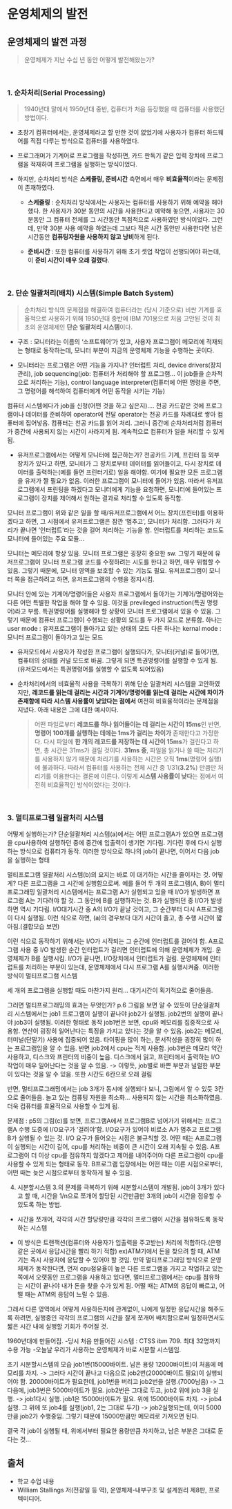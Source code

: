 # 운영체제의 발전

## 운영체제의 발전 과정

> 운영체제가 지난 수십 년 동안 어떻게 발전해왔는가?

<br/>

### 1. **순차처리(Serial Processing)**

> 1940년대 말에서 1950년대 중반, 컴퓨터가 처음 등장했을 때 컴퓨터를 사용했던 방법이다.

* 초창기 컴퓨터에서는, 운영체제라고 할 만한 것이 없었기에 사용자가 컴퓨터 하드웨어를 직접 다루는 방식으로 컴퓨터를 사용하였다. 
* 프로그래머가 기계어로 프로그램을 작성하면, 카드 판독기 같은 입력 장치에 프로그램을 적재하여 프로그램을 실행하는 방식이었다.

* 하지만, 순차처리 방식은 **스케줄링, 준비시간** 측면에서 매우 **비효율적**이라는 문제점이 존재하였다.

    * **스케줄링** : 순차처리 방식에서는 사용자는 컴퓨터를 사용하기 위해 예약을 해야 했다. 
    한 사용자가 30분 동안의 시간을 사용한다고 예약해 놓으면, 사용자는 30분동안 그 컴퓨터 전체를 그 시간동안 독점적으로 사용하였던 방식이었다. 
    그런데, 만약 30분 사용 예약을 하였는데 그보다 적은 시간 동안만 사용한다면 남은 시간동안 **컴퓨팅자원을 사용하지 않고 낭비**하게 된다.
    
    * **준비시간** : 또한 컴퓨터를 사용하기 위해 초기 셋업 작업이 선행되어야 하는데, 이 **준비 시간이 매우 오래 걸렸다**.

<br/>

### 2. **단순 일괄처리(배치) 시스템(Simple Batch System)**

> 순차처리 방식의 문제점을 해결하여 컴퓨터라는 (당시 기준으로) 비싼 기계를 효율적으로 사용하기 위해 1950년대 중반에 IBM 701용으로 처음 고안된 것이 최초의 운영체제인 **단순 일괄처리 시스템**이다.

* 구조 : 모니터라는 이름의 ‘소프트웨어’가 있고, 사용자 프로그램이 메모리에 적재되는 형태로 동작하는데, 모니터 부분이 지금의 운영체제 기능을 수행하는 곳이다. 

- 모니터라는 프로그램은 어떤 기능을 가지나?
인터럽트 처리, device drivers(장치관리), job sequencing(job: 컴퓨터가 처리해야 할 프로그램... 이 job들을 순차적으로 처리하는 기능), control language interpreter(컴퓨터에 어떤 명령을 주면, 그 명령어를 해석하여 컴퓨터에게 어떤 동작을 시키는 기능)

컴퓨터 시스템에다가 job을 신청(어떤 것을 하고 싶은지).... 천공 카드같은 것에 프로그램이나 데이터를 준비하여 operator에 전달
operator는 천공 카드를 차례대로 쌓아 컴퓨터에 집어넣음. 컴퓨터는 천공 카드를 읽어 처리. 그러니 중간에 순차처리처럼 컴퓨터가 중간에 사용되지 않는 시간이 사라지게 됨. 계속적으로 컴퓨터가 일을 처리할 수 있게 됨. 

- 유저프로그램에서는 어떻게 모니터에 접근하는가?
천공카드 기계, 프린터 등 외부장치가 있다고 하면, 모니터가 그 장치로부터 데이터를 읽어들이고, 다시 장치로 데이터를 출력하는(예를 들면 프린터기로) 일을 해야함.
여기에 필요한 모든 프로그램을 유저가 짤 필요가 없음. 이러한 프로그램이 모니터에 들어가 있음. 따라서 유저프로그램에서 프린팅을 하겠다고 모니터에게 기능을 요청하면, 모니터에 들어있는 프로그램이 장치를 제어해서 원하는 결과로 처리할 수 있도록 동작함.

모니터 프로그램이 위와 같은 일을 할 때/유저프로그램에서 어느 장치(프린터)를 이용하겠다고 하면, 그 시점에서 유저프로그램은 잠깐 ‘멈추고’, 모니터가 처리함. 그러다가 처리가 끝나면 ‘인터럽트’라는 것을 걸어 처리하는 기능을 함.
인터럽트를 처리하는 코드도 모니터에 들어있는 주요 모듈...

모니터는 메모리에 항상 있음. 모니터 프로그램은 굉장히 중요한 sw. 그렇기 때문에 유저프로그램이 모니터 프로그램 코드를 수정하려는 시도를 한다고 하면, 매우 위험할 수 있음. 그렇기 때문에, 모니터 영역을 보호할 수 있는 기능도 필요. 유저프로그램이 모니터 쪽을 접근하려고 하면, 유저프로그램의 수행을 정지시킴.

모니터 안에 있는 기계어/명령어들은 사용자 프로그램에서 돌아가는 기계어/명령어와는 다른 어떤 특별한 작업을 해야 할 수 있음. 이것을 previleged instruction(특권 명령어)라고 부름. 특권명령어를 실행해야 할 상황이 모니터 프로그램에서 있을 수 있음. 그렇기 때문에 컴퓨터 프로그램이 수행되는 상황의 모드를 두 가지 모드로 분류함.
하나는 user mode : 유저프로그램이 돌아가고 있는 상태의 모드
다른 하나는 kernal mode : 모니터 프로그램이 돌아가고 있는 모드
- 유저모드에서 사용자가 작성한 프로그램이 실행되다가, 모니터(커널)로 들어가면, 컴퓨터의 상태를 커널 모드로 바꿈. 그렇게 되면 특권명령어를 실행할 수 있게 됨. (유저모드에서는 특권명령어를 실행할 수 없도록 되어있음)

* 순차처리에서의 비효율적 사용을 극복하기 위해 단순 일괄처리 시스템을 고안하였지만, **레코드를 읽는데 걸리는 시간과 기계어/명령어를 읽는데 걸리는 시간에 차이가 존재함에 따라 시스템 사용률이 낮았다는 점에서** 여전히 비효율적이라는 문제점을 지녔다. 아래 내용은 그에 대한 예시이다.
 
    > 어떤 파일로부터 **레코드를 하나 읽어들이는 데 걸리는 시간이 15ms**인 반면, **명령어 100개를 실행하는 데에는 1ms가 걸리는 차이가** 존재한다고 가정한다. 다시 파일에 **한 개의 레코드를 저장하는 데 시간이 15ms**가 걸린다고 하면, 총 시간은 31ms가 걸릴 것이다.
    **31ms 중**, 파일을 읽거나 쓸 때는 처리기를 사용하지 않기 때문에 처리기를 사용하는 시간은 오직 **1ms**(명령어 실행)에 불과하다. 따라서 컴퓨터를 사용하는 전체 시간 중 1/31(**3.2%**) 만큼만 처리기를 이용한다는 결론에 이른다. 이렇게 **시스템 사용률이 낮다**는 점에서 여전히 비효율적인 방식이었다는 것이다.

<br/>

### 3. 멀티프로그램 일괄처리 시스템

어떻게 실행하는가?
단순일괄처리 시스템(a)에서는 어떤 프로그램A가 있으면 프로그램을 cpu사용하여 실행하던 중에 중간에 입출력이 생기면 기다림. 기다린 후에 다시 실행하는 방식으로 컴퓨터가 동작.
이러한 방식으로 하나의 job이 끝나면, 이어서 다음 job을 실행하는 형태

멀티프로그램 일괄처리 시스템(b)의 요지는 바로 이 대기하는 시간을 줄이자는 것. 어떻게? 다른 프로그램을 그 시간에 실행함으로써. 예를 들어 두 개의 프로그램(A, B)이 멀티프로그래밍 일괄처리 시스템에서는 프로그램 A가 실행되고 있을 때 I/O가 발생하면 프로그램 A는 기다려야 할 것. 그 동안에 B를 실행하자는 것. B가 실행되던 중 I/O가 발생하면 역시 기다림. I/O대기시간 중 A의 I/O가 끝날 것이고, 그 순간부터 다시 A프로그램이 다시 실행됨.
이런 식으로 하면, (a)의 경우보다 대기 시간이 줄고, 총 수행 시간이 짧아짐.(결합모습 보면)

이런 식으로 동작하기 위해서는 I/O가 시작되는 그 순간에 인터럽트를 걸어야 함. A프로그램 사용 중 I/O 발생한 순간 인터럽트가 걸리면 인터럽트에 의해 운영체제가 개입. 운영체제가 B를 실행시킴. I/O가 끝나면, I/O장치에서 인터럽트가 걸림. 운영체제에 인터럽트를 처리하는 부분이 있는데, 운영체제에서 다시 프로그램 A를 실행시켜줌. 이러한 방식이 멀티프로그램 시스템

세 개의 프로그램을 실행할 때도 마찬가지 원리... 대기시간이 획기적으로 줄어들음.

그러면 멀티프로그래밍의 효과는 무엇인가? p.6
그림을 보면 알 수 있듯이 단순일괄처리 시스템에서는 job1 프로그램이 실행이 끝나야 job2가 실행됨. job2번의 실행이 끝나야 job3이 실행됨. 이러한 형태로 동작
job1번은 보면, cpu와 메모리를 집중적으로 사용함. 연산이 굉장히 일어난다는 특징을 가지고 있다는 것을 알 수 있음. job2는 메모리, 터미널(단말기) 사용에 집중되어 있음. 타이핑을 많이 하는, 문서작성을 굉장히 많이 하는 프로그램임을 알 수 있음. 반면 job2에서 cpu는 적게 사용함. job3번은 메모리 약간 사용하고, 디스크와 프린터의 비중이 높음. 디스크에서 읽고, 프린터에서 출력하는 I/O작업이 매우 일어난다는 것을 알 수 있음.
-> 이렇듯, job별로 바쁜 부분과 널럴한 부분이 있다는 것을 알 수 있음. 또한 시간도 6칸으로 오래 걸림

반면, 멀티프로그래밍에서는 job 3개가 동시에 실행되다 보니, 그림에서 알 수 있듯 3칸으로 줄어들음. 놀고 있는 컴퓨팅 자원을 최소화... 사용되지 않는 시간을 최소화하였음. 더욱 컴퓨터를 효율적으로 사용할 수 있게 됨.

문제점 : p5의 그림(c)를 보면, 프로그램A에서 프로그램B로 넘어가기 위해서는 프로그램A 수행 도중에 I/O요구가 ‘걸려야’함. I/O요구가 있어야 비로소 A가 멈추고 프로그램 B가 실행될 수 있는 것. I/O 요구가 들어오는 시점은 불규칙할 것. 어떤 때는 A프로그램이 실행되는 시간이 길어, cpu를 처리하는 비중이 큰 시간이 오래 지속될 수 있음. A프로그램이 더 이상 cpu를 점유하지 않겠다고 제어를 내어주어야 다른 프로그램이 cpu를 사용할 수 있게 되는 형태로 동작. B프로그램 입장에서는 어떤 때는 이른 시점으로부터, 어떤 때는 늦은 시점으로부터 동작하게 될 수 있음.

4. 시분할시스템
3.의 문제를 극복하기 위해 시분할시스템이 개발됨.
job이 3개가 있다고 할 때, 시간을 1/n으로 쪼개어 할당된 시간만큼만 3개의 job이 시간을 점유할 수 있도록 하는 방법.
- 시간을 쪼개어, 각각의 시간 할당량만큼 각각의 프로그램이 시간을 점유하도록 동작하는 시스템

- 이 방식은 트랜잭션(컴퓨터와 사용자가 입출력을 주고받는) 처리에 적합하다.(은행같은 곳에서 응답시간을 빨리 하기 적합)
ex)ATM기에서 돈을 찾으려 할 때, ATM기는 즉시 사용자에 응답할 수 있어야 할 것임.
만약 멀티프로그래밍 방식으로 운영체제가 동작한다면, 먼저 cpu점유율이 높은 다른 프로그램을 가지고 작업하고 있는 쪽에서 오랫동안 프로그램을 사용하고 있다면, 멀티프로그램에서는 cpu를 점유하는 시간이 끝나야 내가 돈을 찾을 수가 있게 됨. 어떨 때는 ATM의 응답이 빠르고, 어떨 때는 ATM의 응답이 느릴 수 있음.

그래서 다른 영역에서 어떻게 사용하든지에 관계없이, 나에게 일정한 응답시간을 해주도록 하려면, 실행중인 각각의 프로그램의 시간을 잘게 쪼개어 배치함으로써 일정하면서도 짧은 시간 내에 실행할 기회가 주어질 것. 

1960년대에 만들어짐.
-당시 처음 만들어진 시스템 : CTSS
 ibm 709. 최대 32명까지 수용 가능
-오늘날 우리가 사용하는 운영체제가 바로 시분할 시스템임.

초기 시분할시스템의 모습
job1번(15000바이트. 남은 용량 12000바이트)이 처음에 메모리를 차지. -> 그러다 시간이 끝나고 다음으로 job2번(20000바이트 필요)이 실행되어야 함. 20000바이트가 필요한데, job1번을 버리고 job2번을 실행.(7000남음) -> 그 다음에, job3번은 5000바이트가 필요. job2번은 그대로 두고, job2 위에 job 3을 실행. -> job1다시 실행. job1은 15000바이트가 필요. 위에 15000바이트 차지. -> job4 실행. 그 위에 또 job4를 실행(job1, 2는 그대로 두기) -> job2실행되는데, 이미 5000만큼 job2가 수행중임. 그렇기 때문에 15000만큼만 메모리로 가져오면 된다.

결국 각 job이 실행될 때, 위에서부터 필요한 용량만큼 차지하고, 남은 부분은 그대로 둔다는 것... 

## 출처

- 학교 수업 내용
- William Stallings 저(전광일 등 역), 운영체제-내부구조 및 설계원리 제8판, 프로텍미디어.
